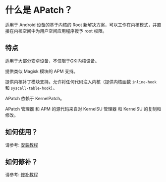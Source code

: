 # 什么是 APatch？

适用于 Android 设备的基于内核的 Root 新解决方案，可以工作在内核模式，并直接在内核空间中为用户空间应用程序授予 root 权限。

## 特点

适用于大部分安卓设备，不仅限于GKI内核设备。

提供类似 Magisk 模块的 APM 支持。

提供内核补丁模块支持。允许将任何代码注入内核（提供内核函数 `inline-hook` 和 `syscall-table-hook`）。

APatch 依赖于 KernelPatch。

APatch 管理器 和 APM 的源代码来自对 KernelSU 管理器 和 KernelSU 的复制和修改。

## 如何使用？

请参考: [安装教程](/zh_CN/install)

## 如何修补？

请参考: [修补教程](/zh_CN/patch)

